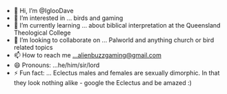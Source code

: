 - 👋 Hi, I’m @IglooDave
- 👀 I’m interested in ... birds and gaming
- 🌱 I’m currently learning ... about biblical interpretation at the Queensland Theological College
- 💞️ I’m looking to collaborate on ... Palworld and anything church or bird related topics
- 📫 How to reach me ...alienbuzzgaming@gmail.com
- 😄 Pronouns: ...he/him/sir/lord
- ⚡ Fun fact: ... Eclectus males and females are sexually dimorphic. In that they look nothing alike - google the Eclectus and be amazed :)

<!---
IglooDave/IglooDave is a ✨ special ✨ repository because its `README.md` (this file) appears on your GitHub profile.
You can click the Preview link to take a look at your changes.
--->
